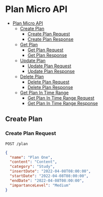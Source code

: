 # Plan Micro API

- [Plan Micro API](#plan-micro-api)
  - [Create Plan](#create-plan)
    - [Create Plan Request](#create-plan-request)
    - [Create Plan Response](#create-plan-response)
  - [Get Plan](#get-plan)
    - [Get Plan Request](#get-plan-request)
    - [Get Plan Response](#get-plan-response)
  - [Update Plan](#update-plan)
    - [Update Plan Request](#update-plan-request)
    - [Update Plan Response](#get-plan-response)
  - [Delete Plan](#delete-plan)
    - [Delete Plan Request](#update-plan-request)
    - [Delete Plan Response](#update-plan-response)
  - [Get Plan In Time Range](#get-plan-in-time-range)
    - [Get Plan In Time Range Request](#get-plan-in-time-range-request)
    - [Get Plan In Time Range Response](#get-plan-in-time-range-response)

## Create Plan

### Create Plan Request

```
POST /plan
```

```json
{
  "name": "Plan One",
  "content": "Content",
  "category": "Study",
  "insertDate": "2022-04-08T08:00:00",
  "startDate": "2022-04-08T08:00:00",
  "endDate": "2022-04-08T08:00:00",
  "impartanceLevel": "Medium"
}
```
